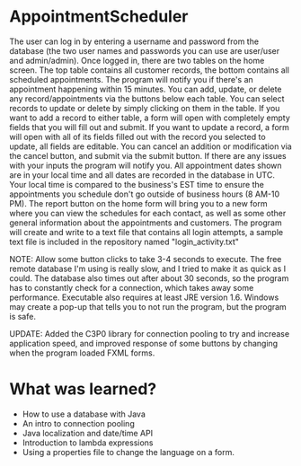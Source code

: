 # AppointmentScheduler
The user can log in by entering a username and password from the database (the two user names and passwords you can use are user/user and admin/admin). Once logged in, there are two tables on the home screen. The top table contains all customer records, the bottom contains all scheduled appointments. The program will notify you if there's an appointment happening within 15 minutes. You can add, update, or delete any record/appointments via the buttons below each table. You can select records to update or delete by simply clicking on them in the table. If you want to add a record to either table, a form will open with completely empty fields that you will fill out and submit. If you want to update a record, a form will open with all of its fields filled out with the record you selected to update, all fields are editable. You can cancel an addition or modification via the cancel button, and submit via the submit button. If there are any issues with your inputs the program will notify you. All appointment dates shown are in your local time and all dates are recorded in the database in UTC. Your local time is compared to the business's EST time to ensure the appointments you schedule don't go outside of business hours (8 AM-10 PM). The report button on the home form will bring you to a new form where you can view the schedules for each contact, as well as some other general information about the appointments and customers. The program will create and write to a text file that contains all login attempts, a sample text file is included in the repository named "login_activity.txt"

NOTE: Allow some button clicks to take 3-4 seconds to execute. The free remote database I'm using is really slow, and I tried to make it as quick as I could. The database also times out after about 30 seconds, so the program has to constantly check for a connection, which takes away some performance. Executable also requires at least JRE version 1.6. Windows may create a pop-up that tells you to not run the program, but the program is safe.

UPDATE: Added the C3P0 library for connection pooling to try and increase application speed, and improved response of some buttons by changing when the program loaded FXML forms.

# What was learned?

* How to use a database with Java
* An intro to connection pooling
* Java localization and date/time API
* Introduction to lambda expressions
* Using a properties file to change the language on a form.
